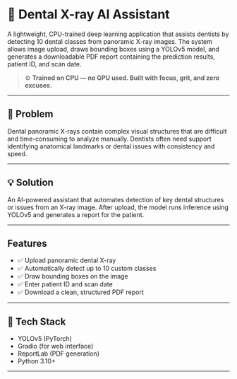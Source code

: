 # 🦷 Dental X-ray AI Assistant

A lightweight, CPU-trained deep learning application that assists dentists by detecting 10 dental classes from panoramic X-ray images. The system allows image upload, draws bounding boxes using a YOLOv5 model, and generates a downloadable PDF report containing the prediction results, patient ID, and scan date.

> ⚙️ **Trained on CPU — no GPU used. Built with focus, grit, and zero excuses.**

---

## 📌 Problem

Dental panoramic X-rays contain complex visual structures that are difficult and time-consuming to analyze manually. Dentists often need support identifying anatomical landmarks or dental issues with consistency and speed.

---

## 💡 Solution

An AI-powered assistant that automates detection of key dental structures or issues from an X-ray image. After upload, the model runs inference using YOLOv5 and generates a report for the patient.

---

##  Features

- ✅ Upload panoramic dental X-ray
- ✅ Automatically detect up to 10 custom classes
- ✅ Draw bounding boxes on the image
- ✅ Enter patient ID and scan date
- ✅ Download a clean, structured PDF report

---

## 🎯 Tech Stack

- YOLOv5 (PyTorch)
- Gradio (for web interface)
- ReportLab (PDF generation)
- Python 3.10+

---


